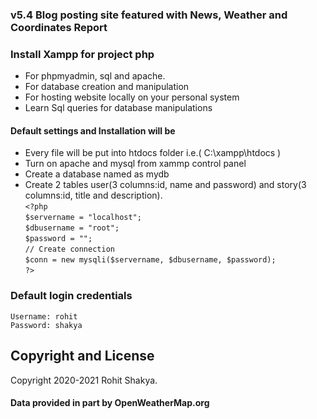 ### v5.4 Blog posting site featured with News, Weather and Coordinates Report
### Install Xampp for project php

* For phpmyadmin, sql and apache.
* For database creation and manipulation
* For hosting website locally on your personal system
* Learn Sql queries for database manipulations

#### Default settings and Installation will be  
* Every file will be put into htdocs folder i.e.( C:\xampp\htdocs )
* Turn on apache and mysql from xammp control panel  
* Create a database named as mydb  
* Create 2 tables user(3 columns:id, name and password) and story(3 columns:id, title and description).  
`<?php`   
`$servername = "localhost";`    
`$dbusername = "root";`    
`$password = "";`    
`// Create connection`    
`$conn = new mysqli($servername, $dbusername, $password);`    
`?>`  
    
### Default login credentials

```
Username: rohit
Password: shakya
```
 
## Copyright and License

Copyright 2020-2021 Rohit Shakya.
#### Data provided in part by OpenWeatherMap.org 
  

  
  
  


  
  
  

